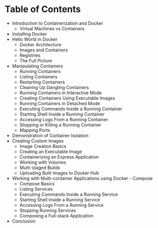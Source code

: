 # Table of Contents



* Introduction to Containerization and Docker
  * Virtual Machines vs Containers
* Installing Docker
* Hello World in Docker
  * Docker Architecture
  * Images and Containers
  * Registries
  * The Full Picture
* Manipulating Containers
  * Running Containers
  * Listing Containers
  * Restarting Containers
  * Cleaning Up Dangling Containers
  * Running Containers in Interactive Mode
  * Creating Containers Using Executable Images
  * Running Containers in Detached Mode
  * Executing Commands Inside a Running Container
  * Starting Shell Inside a Running Container
  * Accessing Logs From a Running Container
  * Stopping or Killing a Running Container
  * Mapping Ports
* Demonstration of Container Isolation
* Creating Custom Images
  * Image Creation Basics
  * Creating an Executable Image
  * Containerizing an Express Application
  * Working with Volumes
  * Multi-staged Builds
  * Uploading Built Images to Docker Hub
* Working with Multi-container Applications using Docker - Compose
  * Compose Basics
  * Listing Services
  * Executing Commands Inside a Running Service
  * Starting Shell Inside a Running Service
  * Accessing Logs From a Running Service
  * Stopping Running Services
  * Composing a Full-stack Application
* Conclusion

